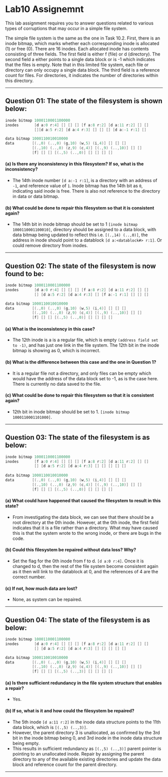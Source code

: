 # Lab10 Assignemnt
This lab assignment requires you to answer questions related to various types of corruptions that may occur in a simple file system.

The simple file system is the same as the one in Task 10.2. First, there is an inode bitmap, which marks whether each corresponding inode is allocated (1) or free (0). There are 16 inodes. Each allocated inode has contents consisting of three fields. The first field is either f (file) or d (directory). The second field a either points to a single data block or is -1 which indicates that the files is empty. Note that in this limited file system, each file or directory can only occupy a single data block. The third field is a reference count for files. For directories, it indicates the number of directories within this directory.

--------------------------------------------------

## Question 01: The state of the filesystem is shown below:
```c
inode bitmap 1000110001100000
inodes       [d a:0 r:4] [] [] [] [f a:8 r:2] [d a:11 r:2] [] []
             [][d a:5 r:2] [d a:4 r:3] [] [] [] [d a:-1 r:1] []

data bitmap 1000110010010000
data        [(.,0) (..,0) (g,10) (w,5) (i,4)] [] [] []
            [(.,10) (..,0) (z,9) (c,4)] [(.,9) (..,10)] [] []
            [f] [] [] [(.,5) (..,0)] [] [] [] []
```

#### (a) Is there any inconsistency in this filesystem? If so, what is the inconsistency?
- The 14th inode number `[d a:-1 r:1]`, is a directory with an address of `-1`, and reference value of `1`. Inode bitmap has the 14th bit as `0`, indicating said inode is free. There is also not reference to the directory in data or data bitmap.

#### (b) What could be done to repair this filesystem so that it is consistent again?
- The 14th bit in inode bitmap should be set to 1 `[inode bitmap 1000110001100010]`, directory should be assigned to a data block, with data bitmap being updated to reflect this i.e. `[(.,14) (..,0)]`, the address in inode should point to a datablock `[d a:<datablock#> r:1]`. Or could remove directory from inodes.

--------------------------------------------------

## Question 02: The state of the filesystem is now found to be:
```c
inode bitmap 1000110001100000
inodes       [d a:0 r:4] [] [] [] [f a:8 r:2] [d a:11 r:2] [] []
             [] [d a:5 r:2] [d a:4 r:3] [] [f a:-1 r:1] [] [] []

data bitmap 1000110010010000
data        [(.,0) (..,0) (g,10) (w,5) (i,4)] [] [] []
            [(.,10) (..,0) (z,9) (c,4)] [(.,9) (..,10)] [] []
            [f] [] [] [(.,5) (..,0)] [] [] [] []
```

#### (a) What is the inconsistency in this case?
- The 12th inode is a is a regular file, which is empty `(address field set to -1)`, and has just one link in the file system. The 12th bit in the inode bitmap is showing as 0, which is incorrect.

#### (b) What is the difference between this case and the one in Question 1?
- It is a regular file not a directory, and only files can be empty which would have the address of the data block set to -1, as is the case here. There is currently no data saved to the file.

#### (c) What could be done to repair this filesystem so that it is consistent again?
- 12th bit in inode bitmap should be set to 1. `[inode bitmap 1000110001101000]`.

--------------------------------------------------

## Question 03: The state of the filesystem is as below:
```c
inode bitmap 1000110001100000
inodes       [f a:0 r:4] [] [] [] [f a:8 r:2] [d a:11 r:2] [] []
             [] [d a:5 r:2] [d a:4 r:3] [] [] [] [] []
             
data bitmap 1000110010010000
data        [(.,0) (..,0) (g,10) (w,5) (i,4)] [] [] []
            [(.,10) (..,0) (z,9) (c,4)] [(.,9) (..,10)] [] []
            [f] [] [] [(.,5) (..,0)] [] [] [] []
```

#### (a) What could have happened that caused the filesystem to result in this state?
- From investigating the data block, we can see that there should be a root directory at the 0th inode. However, at the 0th inode, the first field indicates that it is a file rather than a directory. What may have caused this is that the system wrote to the wrong inode, or there are bugs in the code.

#### (b) Could this filesystem be repaired without data loss? Why?
- Set the flag for the 0th inode from f to d. `[d a:0 r:4]`. Once it is changed to d, then the rest of the file system become consistent again as it then will link to the datablock at 0, and the references of 4 are the correct number.

#### (c) If not, how much data are lost?
- None, as system can be repaired.

--------------------------------------------------

## Question 04: The state of the filesystem is as below:
```c
inode bitmap 1000110001100000
inodes       [d a:0 r:4] [] [] [] [f a:8 r:2] [d a:11 r:2] [] []
             [] [d a:5 r:2] [d a:4 r:3] [] [] [] [] []

data bitmap 1000110010010000
data        [(.,0) (..,0) (g,10) (w,5) (i,4)] [] [] []
            [(.,10) (..,0) (z,9) (c,4)] [(.,9) (..,10)] [] []
            [f] [] [] [(.,5) (..,3)] [] [] [] []
```

#### (a) Is there sufficient redundancy in the file system structure that enables a repair?
- Yes.

#### (b) If so, what is it and how could the filesystem be repaired?
- The 5th inode `[d a:11 r:2]` in the inode data structure points to the 11th data block, which is `[(.,5) (..,3)]`.
- However, the parent directory 3 is unallocated, as confirmed by the 3rd bit in the inode bitmap being 0, and 3rd inode in the inode data structure being empty.
- This results in sufficient redundancy as `[(.,5) (..,3)]` parent pointer is pointing to an unallocated inode. Repair by assigning the parent directory to any of the available existing directories and update the data block and reference count for the parent directory.

--------------------------------------------------
